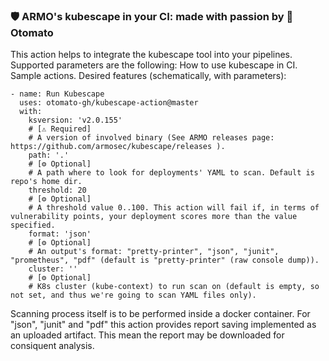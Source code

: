 ### 🛡️ ARMO's kubescape in your CI: made with passion by 🍅 Otomato

This action helps to integrate the kubescape tool into your pipelines. Supported parameters are the following:
How to use kubescape in CI. Sample actions. Desired features (schematically, with parameters):
```
- name: Run Kubescape
  uses: otomato-gh/kubescape-action@master
  with:
    ksversion: 'v2.0.155' 
    # [⚠️ Required] 
    # A version of involved binary (See ARMO releases page: https://github.com/armosec/kubescape/releases ).
    path: '.' 
    # [⚙️ Optional] 
    # A path where to look for deployments' YAML to scan. Default is repo's home dir.
    threshold: 20 
    # [⚙️ Optional] 
    # A threshold value 0..100. This action will fail if, in terms of vulnerability points, your deployment scores more than the value specified.
    format: 'json' 
    # [⚙️ Optional] 
    # An output's format: "pretty-printer", "json", "junit", "prometheus", "pdf" (default is "pretty-printer" (raw console dump)).
    cluster: ''
    # [⚙️ Optional]
    # K8s cluster (kube-context) to run scan on (default is empty, so not set, and thus we're going to scan YAML files only).
```         
Scanning process itself is to be performed inside a docker container. For "json", "junit" and "pdf" this action provides report saving implemented as an uploaded artifact. This mean the report may be downloaded for consiquent analysis.
